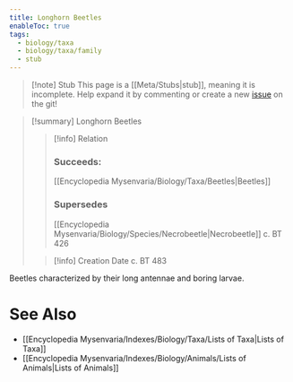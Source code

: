 ```yaml
---
title: Longhorn Beetles
enableToc: true
tags:
  - biology/taxa
  - biology/taxa/family
  - stub
---
```


> [!note] Stub
> This page is a [[Meta/Stubs|stub]], meaning it is incomplete. Help expand it by commenting or create a new [issue](https://github.com/RagtimeGal/quartz--encyclopedia-mysenvaria/issues/new/choose) on the git!


> [!summary] Longhorn Beetles
> > [!info] Relation
> > ### Succeeds:
> > [[Encyclopedia Mysenvaria/Biology/Taxa/Beetles|Beetles]]
> > ### Supersedes 
> > [[Encyclopedia Mysenvaria/Biology/Species/Necrobeetle|Necrobeetle]] c. BT 426
>
> > [!info] Creation Date
> > c. BT 483

Beetles characterized by their long antennae and boring larvae.

# See Also
- [[Encyclopedia Mysenvaria/Indexes/Biology/Taxa/Lists of Taxa|Lists of Taxa]]
- [[Encyclopedia Mysenvaria/Indexes/Biology/Animals/Lists of Animals|Lists of Animals]]
